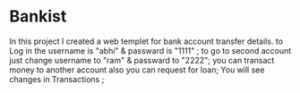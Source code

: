 # Bankist
In this project I created a web templet for bank account transfer details.
to Log in the username is "abhi" & passward is "1111" ;
to go to second account just change username to "ram" & passward to "2222";
you can transact money to another account also you can request for loan;
You will see changes in Transactions ;
